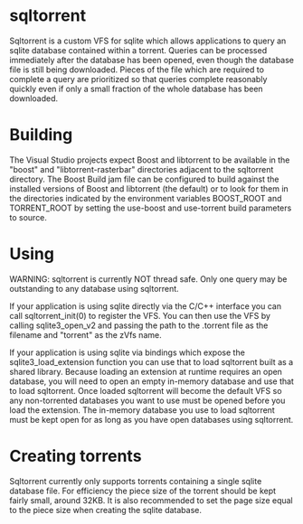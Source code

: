# sqltorrent

Sqltorrent is a custom VFS for sqlite which allows applications to query an sqlite database contained within a torrent.
Queries can be processed immediately after the database has been opened, even though the database file is still being downloaded.
Pieces of the file which are required to complete a query are prioritized so that queries complete reasonably quickly even if only a small fraction of the whole database has been downloaded.

# Building

The Visual Studio projects expect Boost and libtorrent to be available in the "boost" and "libtorrent-rasterbar" directories adjacent to the sqltorrent directory.
The Boost Build jam file can be configured to build against the installed versions of Boost and libtorrent (the default) or to look for them in the directories indicated by the environment variables BOOST_ROOT and TORRENT_ROOT by setting the use-boost and use-torrent build parameters to source.

# Using

WARNING: sqltorrent is currently NOT thread safe. Only one query may be outstanding to any database using sqltorrent.

If your application is using sqlite directly via the C/C++ interface you can call sqltorrent_init(0) to register the VFS. You can then use the VFS by calling sqlite3_open_v2 and passing the path to the .torrent file as the filename and "torrent" as the zVfs name.

If your application is using sqlite via bindings which expose the sqlite3_load_extension function you can use that to load sqltorrent built as a shared library.
Because loading an extension at runtime requires an open database, you will need to open an empty in-memory database and use that to load sqltorrent.
Once loaded sqltorrent will become the default VFS so any non-torrented databases you want to use must be opened before you load the extension.
The in-memory database you use to load sqltorrent must be kept open for as long as you have open databases using sqltorrent.

# Creating torrents

Sqltorrent currently only supports torrents containing a single sqlite database file.
For efficiency the piece size of the torrent should be kept fairly small, around 32KB.
It is also recommended to set the page size equal to the piece size when creating the sqlite database.
